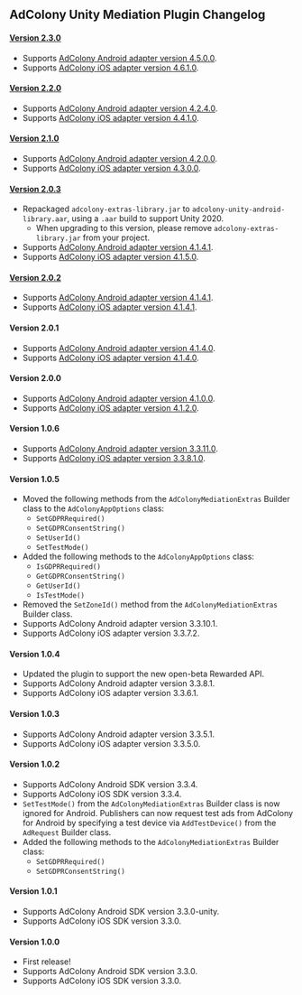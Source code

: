 ## AdColony Unity Mediation Plugin Changelog

#### [Version 2.3.0](https://dl.google.com/googleadmobadssdk/mediation/unity/adcolony/AdColonyUnityAdapter-2.3.0.zip)
- Supports [AdColony Android adapter version 4.5.0.0](https://github.com/googleads/googleads-mobile-android-mediation/blob/master/ThirdPartyAdapters/adcolony/CHANGELOG.md#version-4500).
- Supports [AdColony iOS adapter version 4.6.1.0](https://github.com/googleads/googleads-mobile-ios-mediation/blob/master/adapters/AdColony/CHANGELOG.md#version-4610).

#### [Version 2.2.0](https://dl.google.com/googleadmobadssdk/mediation/unity/adcolony/AdColonyUnityAdapter-2.2.0.zip)
- Supports [AdColony Android adapter version 4.2.4.0](https://github.com/googleads/googleads-mobile-android-mediation/blob/master/ThirdPartyAdapters/adcolony/CHANGELOG.md#version-4240).
- Supports [AdColony iOS adapter version 4.4.1.0](https://github.com/googleads/googleads-mobile-ios-mediation/blob/master/adapters/AdColony/CHANGELOG.md#version-4410).

#### [Version 2.1.0](https://dl.google.com/googleadmobadssdk/mediation/unity/adcolony/AdColonyUnityAdapter-2.1.0.zip)
- Supports [AdColony Android adapter version 4.2.0.0](https://github.com/googleads/googleads-mobile-android-mediation/blob/master/ThirdPartyAdapters/adcolony/CHANGELOG.md#version-4200).
- Supports [AdColony iOS adapter version 4.3.0.0](https://github.com/googleads/googleads-mobile-ios-mediation/blob/master/adapters/AdColony/CHANGELOG.md#version-4300).

#### [Version 2.0.3](https://dl.google.com/googleadmobadssdk/mediation/unity/adcolony/AdColonyUnityAdapter-2.0.3.zip)
- Repackaged `adcolony-extras-library.jar` to `adcolony-unity-android-library.aar`, using a `.aar` build to support Unity 2020.
  * When upgrading to this version, please remove `adcolony-extras-library.jar` from your project.
- Supports [AdColony Android adapter version 4.1.4.1](https://github.com/googleads/googleads-mobile-android-mediation/blob/master/ThirdPartyAdapters/adcolony/CHANGELOG.md#version-4141).
- Supports [AdColony iOS adapter version 4.1.5.0](https://github.com/googleads/googleads-mobile-ios-mediation/blob/master/adapters/AdColony/CHANGELOG.md#version-4150).

#### [Version 2.0.2](https://dl.google.com/googleadmobadssdk/mediation/unity/adcolony/AdColonyUnityAdapter-2.0.2.zip)
- Supports [AdColony Android adapter version 4.1.4.1](https://github.com/googleads/googleads-mobile-android-mediation/blob/master/ThirdPartyAdapters/adcolony/CHANGELOG.md#version-4141).
- Supports [AdColony iOS adapter version 4.1.4.1](https://github.com/googleads/googleads-mobile-ios-mediation/blob/master/adapters/AdColony/CHANGELOG.md#version-4141).

#### Version 2.0.1
- Supports [AdColony Android adapter version 4.1.4.0](https://github.com/googleads/googleads-mobile-android-mediation/blob/master/ThirdPartyAdapters/adcolony/CHANGELOG.md#version-4140).
- Supports [AdColony iOS adapter version 4.1.4.0](https://github.com/googleads/googleads-mobile-ios-mediation/blob/master/adapters/AdColony/CHANGELOG.md#version-4140).

#### Version 2.0.0
- Supports [AdColony Android adapter version 4.1.0.0](https://github.com/googleads/googleads-mobile-android-mediation/blob/master/ThirdPartyAdapters/adcolony/CHANGELOG.md#version-4100).
- Supports [AdColony iOS adapter version 4.1.2.0](https://github.com/googleads/googleads-mobile-ios-mediation/blob/master/adapters/AdColony/CHANGELOG.md#version-4120).

#### Version 1.0.6
- Supports [AdColony Android adapter version 3.3.11.0](https://github.com/googleads/googleads-mobile-android-mediation/blob/master/ThirdPartyAdapters/adcolony/CHANGELOG.md#version-33110).
- Supports [AdColony iOS adapter version 3.3.8.1.0](https://github.com/googleads/googleads-mobile-ios-mediation/blob/master/adapters/AdColony/CHANGELOG.md#version-33810).

#### Version 1.0.5
- Moved the following methods from the `AdColonyMediationExtras` Builder class to the `AdColonyAppOptions` class:
  * `SetGDPRRequired()`
  * `SetGDPRConsentString()`
  * `SetUserId()`
  * `SetTestMode()`
- Added the following methods to the `AdColonyAppOptions` class:
  * `IsGDPRRequired()`
  * `GetGDPRConsentString()`
  * `GetUserId()`
  * `IsTestMode()`
- Removed the `SetZoneId()` method from the `AdColonyMediationExtras` Builder class.
- Supports AdColony Android adapter version 3.3.10.1.
- Supports AdColony iOS adapter version 3.3.7.2.

#### Version 1.0.4
- Updated the plugin to support the new open-beta Rewarded API.
- Supports AdColony Android adapter version 3.3.8.1.
- Supports AdColony iOS adapter version 3.3.6.1.

#### Version 1.0.3
- Supports AdColony Android adapter version 3.3.5.1.
- Supports AdColony iOS adapter version 3.3.5.0.

#### Version 1.0.2
- Supports AdColony Android SDK version 3.3.4.
- Supports AdColony iOS SDK version 3.3.4.
- `SetTestMode()` from the `AdColonyMediationExtras` Builder class is now ignored for Android. Publishers can now request test ads from AdColony for Android by specifying a test device via `AddTestDevice()` from the `AdRequest` Builder class.
- Added the following methods to the `AdColonyMediationExtras` Builder class:
  * `SetGDPRRequired()`
  * `SetGDPRConsentString()`

#### Version 1.0.1
- Supports AdColony Android SDK version 3.3.0-unity.
- Supports AdColony iOS SDK version 3.3.0.

#### Version 1.0.0
- First release!
- Supports AdColony Android SDK version 3.3.0.
- Supports AdColony iOS SDK version 3.3.0.
